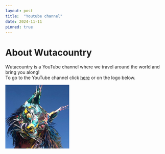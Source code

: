 ```yaml
---
layout: post
title:  "Youtube channel"
date: 2024-11-11
pinned: true
---
```

# About Wutacountry
Wutacountry is a YouTube channel where we travel around the world and bring you along!\
To go to the YouTube channel click [here](https://youtube.com/@wutacountry) or on the logo below. 

[![What a country youtube logo and link to the youtube page](/assets/img/logo.png)](https://youtube.com/@wutacountry)

